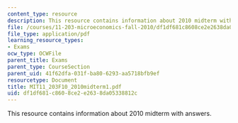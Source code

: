 ```yaml
---
content_type: resource
description: This resource contains information about 2010 midterm with answers.
file: /courses/11-203-microeconomics-fall-2010/df1df681c8608ce2e2638da05338812c_MIT11_203F10_2010midterm1.pdf
file_type: application/pdf
learning_resource_types:
- Exams
ocw_type: OCWFile
parent_title: Exams
parent_type: CourseSection
parent_uid: 41f62dfa-031f-ba80-6293-aa5718bfb9ef
resourcetype: Document
title: MIT11_203F10_2010midterm1.pdf
uid: df1df681-c860-8ce2-e263-8da05338812c
---
```

This resource contains information about 2010 midterm with answers.

